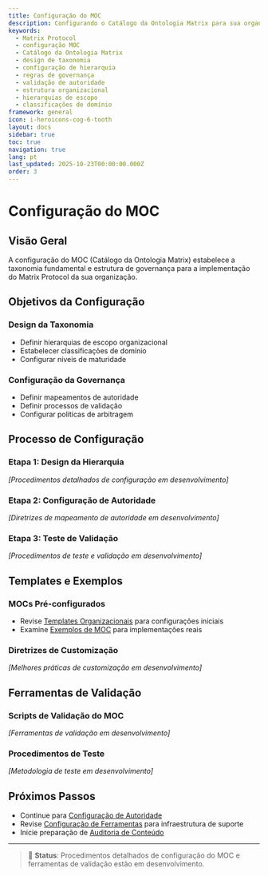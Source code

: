 ```yaml
---
title: Configuração do MOC
description: Configurando o Catálogo da Ontologia Matrix para sua organização
keywords:
  - Matrix Protocol
  - configuração MOC
  - Catálogo da Ontologia Matrix
  - design de taxonomia
  - configuração de hierarquia
  - regras de governança
  - validação de autoridade
  - estrutura organizacional
  - hierarquias de escopo
  - classificações de domínio
framework: general
icon: i-heroicons-cog-6-tooth
layout: docs
sidebar: true
toc: true
navigation: true
lang: pt
last_updated: 2025-10-23T00:00:00.000Z
order: 3
---
```


# Configuração do MOC

## Visão Geral

A configuração do MOC (Catálogo da Ontologia Matrix) estabelece a taxonomia fundamental e estrutura de governança para a implementação do Matrix Protocol da sua organização.

## Objetivos da Configuração

### Design da Taxonomia
- Definir hierarquias de escopo organizacional
- Estabelecer classificações de domínio
- Configurar níveis de maturidade

### Configuração da Governança
- Definir mapeamentos de autoridade
- Definir processos de validação
- Configurar políticas de arbitragem

## Processo de Configuração

### Etapa 1: Design da Hierarquia
*[Procedimentos detalhados de configuração em desenvolvimento]*

### Etapa 2: Configuração de Autoridade
*[Diretrizes de mapeamento de autoridade em desenvolvimento]*

### Etapa 3: Teste de Validação
*[Procedimentos de teste e validação em desenvolvimento]*

## Templates e Exemplos

### MOCs Pré-configurados
- Revise [Templates Organizacionais](./templates/) para configurações iniciais
- Examine [Exemplos de MOC](../examples/) para implementações reais

### Diretrizes de Customização
*[Melhores práticas de customização em desenvolvimento]*

## Ferramentas de Validação

### Scripts de Validação do MOC
*[Ferramentas de validação em desenvolvimento]*

### Procedimentos de Teste
*[Metodologia de teste em desenvolvimento]*

## Próximos Passos

- Continue para [Configuração de Autoridade](./authority-setup/)
- Revise [Configuração de Ferramentas](./tools-setup/) para infraestrutura de suporte
- Inicie preparação de [Auditoria de Conteúdo](./content-audit/)

---

> 🔧 **Status**: Procedimentos detalhados de configuração do MOC e ferramentas de validação estão em desenvolvimento.